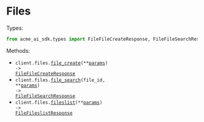 # Files

Types:

```python
from acme_ai_sdk.types import FileFileCreateResponse, FileFileSearchResponse, FileFileslistResponse
```

Methods:

- <code title="post /files/">client.files.<a href="./src/acme_ai_sdk/resources/files.py">file_create</a>(\*\*<a href="src/acme_ai_sdk/types/file_file_create_params.py">params</a>) -> <a href="./src/acme_ai_sdk/types/file_file_create_response.py">FileFileCreateResponse</a></code>
- <code title="get /files/{file_id}/search">client.files.<a href="./src/acme_ai_sdk/resources/files.py">file_search</a>(file_id, \*\*<a href="src/acme_ai_sdk/types/file_file_search_params.py">params</a>) -> <a href="./src/acme_ai_sdk/types/file_file_search_response.py">FileFileSearchResponse</a></code>
- <code title="get /files/">client.files.<a href="./src/acme_ai_sdk/resources/files.py">fileslist</a>(\*\*<a href="src/acme_ai_sdk/types/file_fileslist_params.py">params</a>) -> <a href="./src/acme_ai_sdk/types/file_fileslist_response.py">FileFileslistResponse</a></code>
